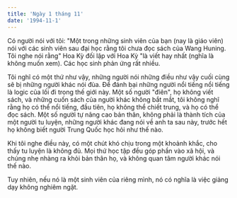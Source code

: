 ```yaml
---
title: 'Ngày 1 tháng 11'
date: '1994-11-1'
---
```


Có người nói với tôi: "Một trong những sinh viên của bạn (nay là giáo viên) nói với các sinh viên sau đại học rằng tôi chưa đọc sách của Wang Huning. Tôi nghe nói rằng" Hoa Kỳ đối lập với Hoa Kỳ "là viết hay nhất (nghĩa là không muốn xem). Các học sinh phản ứng rất nhiều.

Tôi nghĩ có một thứ như vậy, những người nói những điều như vậy cuối cùng sẽ bị những người khác nói đùa. Để đánh bại những người nổi tiếng nổi tiếng là logic của lối đi trong thế giới này. Một số người "điên", họ không viết sách, và những cuốn sách của người khác không bắt mắt, tôi không nghĩ rằng họ có thể nổi tiếng, đầu tiên, họ không thể chiết trung, và họ có thể đọc sách. Một số người tự nâng cao bản thân, không phải là thành tích của một người tu luyện, những người khác đang nói về anh ta sau này, trước hết họ không biết người Trung Quốc học hỏi như thế nào.

Khi tôi nghe điều này, có một chút khó chịu trong một khoảnh khắc, cho thấy tu luyện là không đủ. Mọi thứ học tập đều góp phần vào xã hội, và chúng nhẹ nhàng ra khỏi bản thân họ, và không quan tâm người khác nói thế nào.

Tuy nhiên, nếu nó là một sinh viên của riêng mình, nó có nghĩa là việc giảng dạy không nghiêm ngặt.

